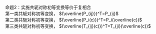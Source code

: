 命题2：实施共轭对称初等变换等价于复相合  
第一类共轭对称初等变换， $(\overline{P_{ij}})^T=P_{ij}$  
第二类共轭对称初等变换， $(\overline{P_i(c)})^T=P_i(\overline{c})$  
第三类共轭对称初等变换， $(\overline{T_{ij}(c)})^T=T_{ji}(\overline{c})$  
